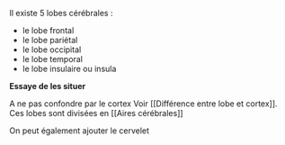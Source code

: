 Il existe 5 lobes cérébrales :

- le lobe frontal
- le lobe pariétal
- le lobe occipital
- le lobe temporal
- le lobe insulaire ou insula

**Essaye de les situer**

A ne pas confondre par le cortex Voir [[Différence entre lobe et cortex]]. Ces lobes sont divisées en [[Aires cérébrales]]

On peut également ajouter le cervelet